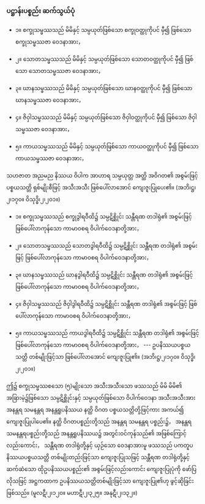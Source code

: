 ### ပဋ္ဌာန်းပစ္စည်း ဆက်သွယ်ပုံ

- ၁။ စက္ခုသမ္ဖဿသည် မိမိနှင့် သမ္ပယုတ်ဖြစ်သော စက္ခုဝတ္ထုကိုပင် မှီ၍ ဖြစ်သော စက္ခုသမ္ဖဿဇာ ဝေဒနာအား，

- ၂။ သောတသမ္ဖဿသည် မိမိနှင့် သမ္ပယုတ်ဖြစ်သော သောတဝတ္ထုကိုပင် မှီ၍ ဖြစ်သော သောတသမ္ဖဿဇာ ဝေဒနာအား，

- ၃။ ဃာနသမ္ဖဿသည် မိမိနှင့် သမ္ပယုတ်ဖြစ်သော ဃာနဝတ္ထုကိုပင် မှီ၍ ဖြစ်သော ဃာနသမ္ဖဿဇာ ဝေဒနာအား，

- ၄။ ဇိဝှါသမ္ဖဿသည် မိမိနှင့် သမ္ပယုတ်ဖြစ်သော ဇိဝှါဝတ္ထုကိုပင် မှီ၍ ဖြစ်သော ဇိဝှါသမ္ဖဿဇာ ဝေဒနာအား，

- ၅။ ကာယသမ္ဖဿသည် မိမိနှင့် သမ္ပယုတ်ဖြစ်သော ကာယဝတ္ထုကိုပင် မှီ၍ ဖြစ်သော ကာယသမ္ဖဿဇာ ဝေဒနာအား，

သဟဇာတ အညမည နိဿယ ဝိပါက အာဟာရ သမ္ပယုတ္တ အတ္ထိ အဝိဂတ၏ အစွမ်းဖြင့် ပစ္စယသတ္တိ ရှစ်မျိုးစီဖြင့် အသီးအသီး ဖြစ်ပေါ်လာအောင် ကျေးဇူးပြုပေး၏။ (အဘိ၊ဋ္ဌ၊၂၊၁၇၀။ ဝိသုဒ္ဓိ၊၂၊၂၀၁။)

- ၁။ စက္ခုသမ္ဖဿသည် စက္ခုဒွါရဝီထိ၌ သမ္ပဋိစ္ဆိုင်း သန္တီရဏ တဒါရုံ၏ အစွမ်းဖြင့် ဖြစ်ပေါ်လာကုန်သော ကာမာဝစရ ဝိပါက်ဝေဒနာတို့အား，

- ၂။ သောတသမ္ဖဿသည် သောတဒွါရဝီထိ၌ သမ္ပဋိစ္ဆိုင်း သန္တီရဏ တဒါရုံ၏ အစွမ်းဖြင့် ဖြစ်ပေါ်လာကုန်သော ကာမာဝစရ ဝိပါက်ဝေဒနာတို့အား，

- ၃။ ဃာနသမ္ဖဿသည် ဃာနဒွါရဝီထိ၌ သမ္ပဋိစ္ဆိုင်း သန္တီရဏ တဒါရုံ၏ အစွမ်းဖြင့် ဖြစ်ပေါ်လာကုန်သော ကာမာဝစရ ဝိပါက်ဝေဒနာတို့အား，

- ၄။ ဇိဝှါသမ္ဖဿသည် ဇိဝှါဒွါရဝီထိ၌ သမ္ပဋိစ္ဆိုင်း သန္တီရဏ တဒါရုံ၏ အစွမ်းဖြင့် ဖြစ်ပေါ်လာကုန်သော ကာမာဝစရ ဝိပါက်ဝေဒနာတို့အား，

- ၅။ ကာယသမ္ဖဿသည် ကာယဒွါရဝီထိ၌ သမ္ပဋိစ္ဆိုင်း သန္တီရဏ တဒါရုံ၏ အစွမ်းဖြင့်ဖြစ်ပေါ်လာကုန်သော ကာမာဝစရ ဝိပါက်ဝေဒနာတို့အား， --- ဥပနိဿယပစ္စယသတ္တိ တစ်မျိုးဖြင့်သာ ဖြစ်ပေါ်လာအောင် ကျေးဇူးပြု၏။ (အဘိ၊ဋ္ဌ၊၂၊၁၇၀။ ဝိသုဒ္ဓိ၊၂၊၂၀၁။)

ဤ၌ စက္ခုသမ္ဖဿစသော (၅)မျိုးသော အသီးအသီးသော ဖဿသည် မိမိ မိမိ၏ အခြားမဲ့၌ဖြစ်သော သမ္ပဋိစ္ဆိုင်းနှင့် သမ္ပယုတ်ဖြစ်သော ဝိပါက်ဝေဒနာ အသီးအသီးအား အနန္တရ သမနန္တရ အနန္တရူပနိဿယ နတ္ထိ ဝိဂတ ပစ္စယသတ္တိတို့ဖြင့်ကား အကယ်၍ ကျေးဇူးပြုပါပေ၏။ 
နတ္ထိ ဝိဂတပစ္စည်းတို့သည် အနန္တရ သမနန္တရ ပစ္စည်း၌， အနန္တရ သမနန္တရပစ္စည်းတို့သည် အနန္တရူပနိဿယ၌ အတွင်းဝင်ကုန်သည်၏ အဖြစ်ကြောင့်လည်းကောင်း， သန္တီရဏ တဒါရုံတို့နှင့် ယှဉ်သော ဝေဒနာအားမူ ဖဿသည် ပကတူပနိဿယပစ္စယသတ္တိ တစ်မျိုးတည်းဖြင့်သာ ကျေးဇူးပြုသဖြင့် သန္တီရဏ တဒါရုံတို့နှင့် ဆက်ဆံသော ထိုဥပနိဿယပစ္စည်း၏ အစွမ်းဖြင့်လည်းကောင်း ကျေးဇူးပြုပုံကို ဖော်ပြလိုသဖြင့် အဋ္ဌကထာက ဥပနိဿယသတ္တိတစ်မျိုးဖြင့်သာ ကျေးဇူးပြု၏ဟု ဖွင့်ဆိုခြင်း ဖြစ်သည်။ (မူလဋီ၊၂၊၁၂၀။ မဟာဋီ၊၂၊၃၂၅။ အနုဋီ၊၂၊၁၃၂။)